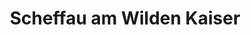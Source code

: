 ---
title: Scheffau am Wilden Kaiser
url: /scheffau-am-wilden-kaiser/
latitude: 47.528
longitude: 12.251
---